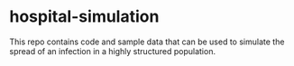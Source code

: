 # hospital-simulation
This repo contains code and sample data that can be used to simulate the spread of an infection in a highly structured population.
